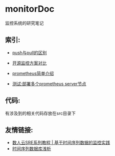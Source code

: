 # monitorDoc

监控系统的研究笔记

## 索引:

- [push与pull的区别](https://github.com/lwhhhh/monitorDoc/blob/master/push%E4%B8%8Epull%E7%9A%84%E5%8C%BA%E5%88%AB.md)

- [开源监控方案对比](https://github.com/lwhhhh/monitorDoc/blob/master/开源监控系统对比.md)

- [prometheus简单介绍](https://github.com/lwhhhh/monitorDoc/blob/master/prometheus.md)

- [测试:部署多个prometheus server节点](https://github.com/lwhhhh/monitorDoc/blob/master/%E6%B5%8B%E8%AF%95%3A%E9%83%A8%E7%BD%B2%E5%A4%9A%E4%B8%AAprometheus%20server%E8%8A%82%E7%82%B9.md)

## 代码:

有涉及到的相关代码存放在src目录下


## 友情链接:

- [数人云SRE系列教程 | 基于时间序列数据的监控实践](http://blog.dataman-inc.com/shurenyun-sre-207/)
- [时间序列数据库浅析](https://www.addops.cn/post/tsdb-elementary-analysis.html)
